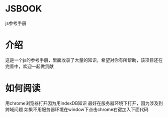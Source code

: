 JSBOOK
======

js参考手册

介绍
=======
这是一个js的参考手册，里面收录了大量的知识，希望对你有所帮助，该项目还在完善中，欢迎一起做贡献

如何阅读
=======

用chrome浏览器打开因为用indexDB知识
最好在服务器环境下打开，因为涉及到跨域问题
如果不用服务器环境在window下点击chrome右键加入下面代码

